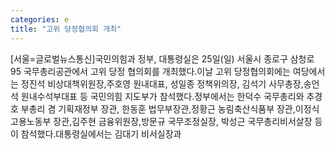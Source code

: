 ```yaml
---
categories: e
title: "고위 당정협의회 개최"
---
```

[서울=글로벌뉴스통신]국민의힘과 정부, 대통령실은 25일(일) 서울시 종로구 삼청로 95 국무총리공관에서 고위 당정 협의회를 개최했다.이날 고위 당정협의회에는 여당에서는 정진석 비상대책위원장,주호영 원내대표, 성일종 정책위의장, 김석기 사무총장,송언석 원내수석부대표 등 국민의힘 지도부가 참석했다.정부에서는 한덕수 국무총리와 추경호 부총리 겸 기획재정부 장관, 한동훈 법무부장관,정황근 농림축산식품부 장관,이정식 고용노동부 장관,김주현 금융위원장,방문규 국무조정실장, 박성근 국무총리비서살장 등이 참석했다.대통령실에서는 김대기 비서실장과